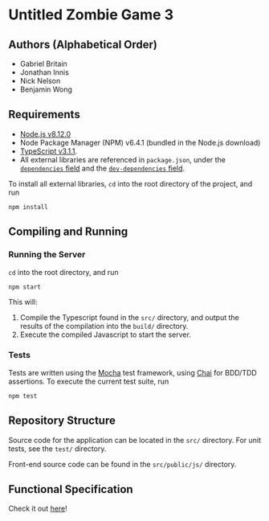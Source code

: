 # Untitled Zombie Game 3

## Authors (Alphabetical Order)

- Gabriel Britain
- Jonathan Innis
- Nick Nelson
- Benjamin Wong

## Requirements

- [Node.js v8.12.0](https://nodejs.org/download/release/v8.12.0/)
- Node Package Manager (NPM) v6.4.1 (bundled in the Node.js download)
- [TypeScript v3.1.1](https://www.typescriptlang.org/index.html#download-links).
- All external libraries are referenced in `package.json`, under the [`dependencies` field](https://github.com/SaltyQuetzals/multiplayer-game/blob/f5e6b2398b34829cbc1316302e41d4e81146e3dd/package.json#L35) and the [`dev-dependencies` field](https://github.com/SaltyQuetzals/multiplayer-game/blob/f5e6b2398b34829cbc1316302e41d4e81146e3dd/package.json#L49).

To install all external libraries, `cd` into the root directory of the project, and run 

```
npm install
```

## Compiling and Running

### Running the Server
`cd` into the root directory, and run

```
npm start
```

This will:

1. Compile the Typescript found in the `src/` directory, and output the results of the compilation into the `build/` directory.
2. Execute the compiled Javascript to start the server.

### Tests
Tests are written using the [Mocha](https://mochajs.org/) test framework, using [Chai](https://www.chaijs.com/) for BDD/TDD assertions. To execute the current test suite, run

```
npm test
```

## Repository Structure

Source code for the application can be located in the `src/` directory. For unit tests, see the `test/` directory.

Front-end source code can be found in the `src/public/js/` directory.

## Functional Specification
Check it out [here](https://github.com/SaltyQuetzals/multiplayer-game/wiki/Functional-Specification)!
